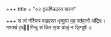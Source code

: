 +++
title = "०२ वृकश्चिदस्य वारण"

+++
स त्वं न॑श्चित्र वज्रहस्त धृष्णु॒या म॒ह स्त॑वा॒नो अ॑द्रिवः।  
गामश्वं॑ र॒थ्य᳡मिन्द्र॒ सं कि॑र स॒त्रा वाजं॒ न जि॒ग्युषे॑ ॥